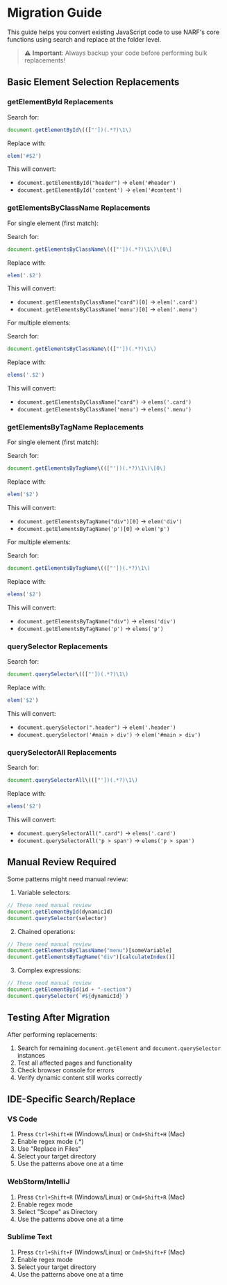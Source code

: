 # Migration Guide

This guide helps you convert existing JavaScript code to use NARF's core functions using search and replace at the folder level.

> ⚠️ **Important**: Always backup your code before performing bulk replacements!

## Basic Element Selection Replacements

### getElementById Replacements

Search for:
```javascript
document.getElementById\((["'])(.*?)\1\)
```

Replace with:
```javascript
elem('#$2')
```

This will convert:
- `document.getElementById("header")` → `elem('#header')`
- `document.getElementById('content')` → `elem('#content')`

### getElementsByClassName Replacements

For single element (first match):

Search for:
```javascript
document.getElementsByClassName\((["'])(.*?)\1\)\[0\]
```

Replace with:
```javascript
elem('.$2')
```

This will convert:
- `document.getElementsByClassName("card")[0]` → `elem('.card')`
- `document.getElementsByClassName('menu')[0]` → `elem('.menu')`

For multiple elements:

Search for:
```javascript
document.getElementsByClassName\((["'])(.*?)\1\)
```

Replace with:
```javascript
elems('.$2')
```

This will convert:
- `document.getElementsByClassName("card")` → `elems('.card')`
- `document.getElementsByClassName('menu')` → `elems('.menu')`

### getElementsByTagName Replacements

For single element (first match):

Search for:
```javascript
document.getElementsByTagName\((["'])(.*?)\1\)\[0\]
```

Replace with:
```javascript
elem('$2')
```

This will convert:
- `document.getElementsByTagName("div")[0]` → `elem('div')`
- `document.getElementsByTagName('p')[0]` → `elem('p')`

For multiple elements:

Search for:
```javascript
document.getElementsByTagName\((["'])(.*?)\1\)
```

Replace with:
```javascript
elems('$2')
```

This will convert:
- `document.getElementsByTagName("div")` → `elems('div')`
- `document.getElementsByTagName('p')` → `elems('p')`

### querySelector Replacements

Search for:
```javascript
document.querySelector\((["'])(.*?)\1\)
```

Replace with:
```javascript
elem('$2')
```

This will convert:
- `document.querySelector(".header")` → `elem('.header')`
- `document.querySelector('#main > div')` → `elem('#main > div')`

### querySelectorAll Replacements

Search for:
```javascript
document.querySelectorAll\((["'])(.*?)\1\)
```

Replace with:
```javascript
elems('$2')
```

This will convert:
- `document.querySelectorAll(".card")` → `elems('.card')`
- `document.querySelectorAll('p > span')` → `elems('p > span')`

## Manual Review Required

Some patterns might need manual review:

1. Variable selectors:
```javascript
// These need manual review
document.getElementById(dynamicId)
document.querySelector(selector)
```

2. Chained operations:
```javascript
// These need manual review
document.getElementsByClassName("menu")[someVariable]
document.getElementsByTagName("div")[calculateIndex()]
```

3. Complex expressions:
```javascript
// These need manual review
document.getElementById(id + "-section")
document.querySelector(`#${dynamicId}`)
```

## Testing After Migration

After performing replacements:

1. Search for remaining `document.getElement` and `document.querySelector` instances
2. Test all affected pages and functionality
3. Check browser console for errors
4. Verify dynamic content still works correctly

## IDE-Specific Search/Replace

### VS Code
1. Press `Ctrl+Shift+H` (Windows/Linux) or `Cmd+Shift+H` (Mac)
2. Enable regex mode (.*) 
3. Use "Replace in Files"
4. Select your target directory
5. Use the patterns above one at a time

### WebStorm/IntelliJ
1. Press `Ctrl+Shift+R` (Windows/Linux) or `Cmd+Shift+R` (Mac)
2. Enable regex mode
3. Select "Scope" as Directory
4. Use the patterns above one at a time

### Sublime Text
1. Press `Ctrl+Shift+F` (Windows/Linux) or `Cmd+Shift+F` (Mac)
2. Enable regex mode
3. Select your target directory
4. Use the patterns above one at a time
